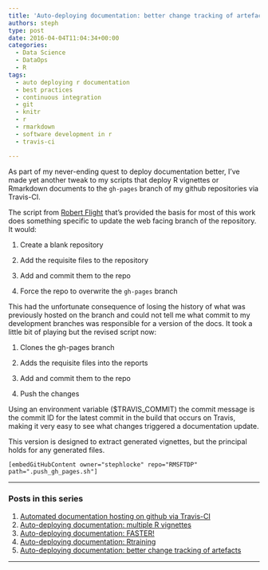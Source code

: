 ```yaml
---
title: 'Auto-deploying documentation: better change tracking of artefacts'
authors: steph
type: post
date: 2016-04-04T11:04:34+00:00
categories:
  - Data Science
  - DataOps
  - R
tags:
  - auto deploying r documentation
  - best practices
  - continuous integration
  - git
  - knitr
  - r
  - rmarkdown
  - software development in r
  - travis-ci

---
```

As part of my never-ending quest to deploy documentation better, I&#8217;ve made yet another tweak to my scripts that deploy R vignettes or Rmarkdown documents to the `gh-pages` branch of my github repositories via Travis-CI.

The script from [Robert Flight][1] that&#8217;s provided the basis for most of this work does something specific to update the web facing branch of the repository. It would:
  
1. Create a blank repository
  
2. Add the requisite files to the repository
  
3. Add and commit them to the repo
  
4. Force the repo to overwrite the `gh-pages` branch

This had the unfortunate consequence of losing the history of what was previously hosted on the branch and could not tell me what commit to my development branches was responsible for a version of the docs. It took a little bit of playing but the revised script now:
  
1. Clones the gh-pages branch
  
2. Adds the requisite files into the reports
  
3. Add and commit them to the repo
  
4. Push the changes

Using an environment variable ($TRAVIS_COMMIT) the commit message is the commit ID for the latest commit in the build that occurs on Travis, making it very easy to see what changes triggered a documentation update.
  
<!--more-->

This version is designed to extract generated vignettes, but the principal holds for any generated files.

    [embedGitHubContent owner="stephlocke" repo="RMSFTDP" path=".push_gh_pages.sh"]
    

* * *

### Posts in this series

  1. [Automated documentation hosting on github via Travis-CI][2]
  2. [Auto-deploying documentation: multiple R vignettes][3]
  3. [Auto-deploying documentation: FASTER!][4]
  4. [Auto-deploying documentation: Rtraining][5]
  5. [Auto-deploying documentation: better change tracking of artefacts][6]

* * *

 [1]: http://rmflight.github.io/posts/2014/11/travis_ci_gh_pages.html
 [2]: https://itsalocke.com/automated-documentation-hosting-on-github-via-travis-ci/
 [3]: https://itsalocke.com/auto-deploying-documentation-multiple-r-vignettes/
 [4]: https://itsalocke.com/auto-deploying-documentation-faster/
 [5]: https://itsalocke.com/auto-deploying-documentation-rtraining/
 [6]: https://itsalocke.com/auto-deploying-documentation-better-change-tracking-artefacts/